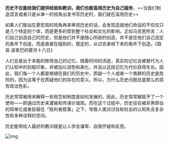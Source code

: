 **历史不仅能给我们提供经验和教训，我们也能滥用历史为自己服务**，==当我们制造谎言或者只是从单一的视角出发书写历史时，我们就在滥用历史==

如果人们能站在更宏观的视角再来审视历史的话，会发现造就他们命运的不仅仅只是几个特定的个体，而是更多的受到整个社会和文化的影响。正如马克思所言：人们自己创造自己的历史，但是他们并不是随心所欲的创造，并不是在他们自己选定的条件下创造，而是直接在碰到的，既定的，从过去承继下来的条件下创造。《路易·波拿巴的雾月十八日》

人们总是出于本能的修改自己的记忆，随着时间的流逝，真实的记忆会被替代为人们认知中的刻板印象，并被加以润色和美化，并且以这段记忆为代价获得生长。因此，我们每一个人都是根植在我们的历史中，质疑一个人或者一个族群的历史是危险的，因为这等于在质疑他们的存在的意义。所以，为什么历史问题总是那么的具有政治色彩。

历史常常被用来解释一些观念和制度是如何发展的，因此，历史常常被赋予了一个使命——即通过历史来灌输和传递价值观。而在这个过程中，历史往往被非黑即白的简单化或者臣服在「胜利者叙事」之下，导致人类对过往和社会的认知失去复杂性和多种诠释的空间。

历史能带给人最好的教训就是让人学会谦卑、自我怀疑和反思。

<img decoding="async" src="https://img2.doubanio.com/view/subject/l/public/s33837213.jpg" alt="img" title="img" />
<!-- ##{"timestamp":1663117961}## -->
